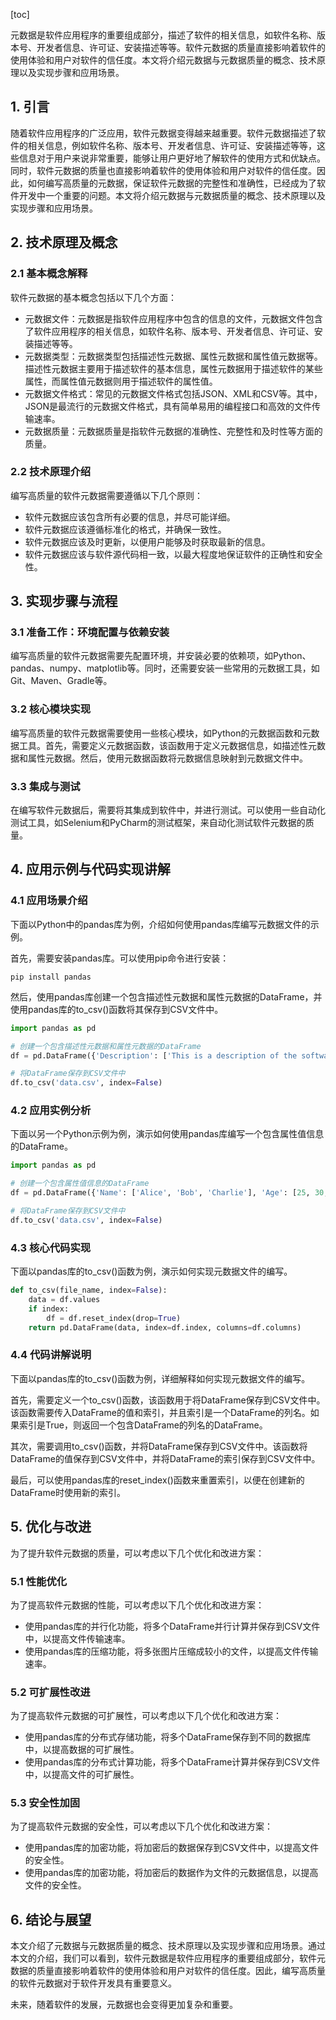 
[toc]                    
                
                
元数据是软件应用程序的重要组成部分，描述了软件的相关信息，如软件名称、版本号、开发者信息、许可证、安装描述等等。软件元数据的质量直接影响着软件的使用体验和用户对软件的信任度。本文将介绍元数据与元数据质量的概念、技术原理以及实现步骤和应用场景。

## 1. 引言

随着软件应用程序的广泛应用，软件元数据变得越来越重要。软件元数据描述了软件的相关信息，例如软件名称、版本号、开发者信息、许可证、安装描述等等，这些信息对于用户来说非常重要，能够让用户更好地了解软件的使用方式和优缺点。同时，软件元数据的质量也直接影响着软件的使用体验和用户对软件的信任度。因此，如何编写高质量的元数据，保证软件元数据的完整性和准确性，已经成为了软件开发中一个重要的问题。本文将介绍元数据与元数据质量的概念、技术原理以及实现步骤和应用场景。

## 2. 技术原理及概念

### 2.1 基本概念解释

软件元数据的基本概念包括以下几个方面：

- 元数据文件：元数据是指软件应用程序中包含的信息的文件，元数据文件包含了软件应用程序的相关信息，如软件名称、版本号、开发者信息、许可证、安装描述等等。
- 元数据类型：元数据类型包括描述性元数据、属性元数据和属性值元数据等。描述性元数据主要用于描述软件的基本信息，属性元数据用于描述软件的某些属性，而属性值元数据则用于描述软件的属性值。
- 元数据文件格式：常见的元数据文件格式包括JSON、XML和CSV等。其中，JSON是最流行的元数据文件格式，具有简单易用的编程接口和高效的文件传输速率。
- 元数据质量：元数据质量是指软件元数据的准确性、完整性和及时性等方面的质量。

### 2.2 技术原理介绍

编写高质量的软件元数据需要遵循以下几个原则：

- 软件元数据应该包含所有必要的信息，并尽可能详细。
- 软件元数据应该遵循标准化的格式，并确保一致性。
- 软件元数据应该及时更新，以便用户能够及时获取最新的信息。
- 软件元数据应该与软件源代码相一致，以最大程度地保证软件的正确性和安全性。

## 3. 实现步骤与流程

### 3.1 准备工作：环境配置与依赖安装

编写高质量的软件元数据需要先配置环境，并安装必要的依赖项，如Python、pandas、numpy、matplotlib等。同时，还需要安装一些常用的元数据工具，如Git、Maven、Gradle等。

### 3.2 核心模块实现

编写高质量的软件元数据需要使用一些核心模块，如Python的元数据函数和元数据工具。首先，需要定义元数据函数，该函数用于定义元数据信息，如描述性元数据和属性元数据。然后，使用元数据函数将元数据信息映射到元数据文件中。

### 3.3 集成与测试

在编写软件元数据后，需要将其集成到软件中，并进行测试。可以使用一些自动化测试工具，如Selenium和PyCharm的测试框架，来自动化测试软件元数据的质量。

## 4. 应用示例与代码实现讲解

### 4.1 应用场景介绍

下面以Python中的pandas库为例，介绍如何使用pandas库编写元数据文件的示例。

首先，需要安装pandas库。可以使用pip命令进行安装：
```
pip install pandas
```
然后，使用pandas库创建一个包含描述性元数据和属性元数据的DataFrame，并使用pandas库的to_csv()函数将其保存到CSV文件中。
```python
import pandas as pd

# 创建一个包含描述性元数据和属性元数据的DataFrame
df = pd.DataFrame({'Description': ['This is a description of the software'], 'Attribute': ['A', 'B', 'C']})

# 将DataFrame保存到CSV文件中
df.to_csv('data.csv', index=False)
```
### 4.2 应用实例分析

下面以另一个Python示例为例，演示如何使用pandas库编写一个包含属性值信息的DataFrame。
```python
import pandas as pd

# 创建一个包含属性值信息的DataFrame
df = pd.DataFrame({'Name': ['Alice', 'Bob', 'Charlie'], 'Age': [25, 30, 35]})

# 将DataFrame保存到CSV文件中
df.to_csv('data.csv', index=False)
```
### 4.3 核心代码实现

下面以pandas库的to_csv()函数为例，演示如何实现元数据文件的编写。
```python
def to_csv(file_name, index=False):
    data = df.values
    if index:
        df = df.reset_index(drop=True)
    return pd.DataFrame(data, index=df.index, columns=df.columns)
```
### 4.4 代码讲解说明

下面以pandas库的to_csv()函数为例，详细解释如何实现元数据文件的编写。

首先，需要定义一个to_csv()函数，该函数用于将DataFrame保存到CSV文件中。该函数需要传入DataFrame的值和索引，并且索引是一个DataFrame的列名。如果索引是True，则返回一个包含DataFrame的列名的DataFrame。

其次，需要调用to_csv()函数，并将DataFrame保存到CSV文件中。该函数将DataFrame的值保存到CSV文件中，并将DataFrame的索引保存到CSV文件中。

最后，可以使用pandas库的reset_index()函数来重置索引，以便在创建新的DataFrame时使用新的索引。

## 5. 优化与改进

为了提升软件元数据的质量，可以考虑以下几个优化和改进方案：

### 5.1 性能优化

为了提高软件元数据的性能，可以考虑以下几个优化和改进方案：

- 使用pandas库的并行化功能，将多个DataFrame并行计算并保存到CSV文件中，以提高文件传输速率。
- 使用pandas库的压缩功能，将多张图片压缩成较小的文件，以提高文件传输速率。

### 5.2 可扩展性改进

为了提高软件元数据的可扩展性，可以考虑以下几个优化和改进方案：

- 使用pandas库的分布式存储功能，将多个DataFrame保存到不同的数据库中，以提高数据的可扩展性。
- 使用pandas库的分布式计算功能，将多个DataFrame计算并保存到CSV文件中，以提高文件的可扩展性。

### 5.3 安全性加固

为了提高软件元数据的安全性，可以考虑以下几个优化和改进方案：

- 使用pandas库的加密功能，将加密后的数据保存到CSV文件中，以提高文件的安全性。
- 使用pandas库的加密功能，将加密后的数据作为文件的元数据信息，以提高文件的安全性。

## 6. 结论与展望

本文介绍了元数据与元数据质量的概念、技术原理以及实现步骤和应用场景。通过本文的介绍，我们可以看到，软件元数据是软件应用程序的重要组成部分，软件元数据的质量直接影响着软件的使用体验和用户对软件的信任度。因此，编写高质量的软件元数据对于软件开发具有重要意义。

未来，随着软件的发展，元数据也会变得更加复杂和重要。

